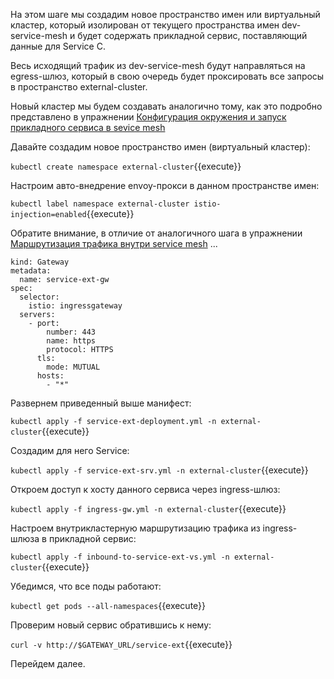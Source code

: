 На этом шаге мы создадим новое пространство имен или виртуальный кластер, который изолирован от текущего пространства имен dev-service-mesh и будет содержать прикладной сервис, поставляющий данные для Service C.

Весь исходящий трафик из dev-service-mesh будут направляться на egress-шлюз, который в свою очередь будет проксировать все запросы в пространство external-cluster.

Новый кластер мы будем создавать аналогично тому, как это подробно представлено в упражнении  [Конфигурация окружения и запуск прикладного сервиса в sevice mesh](https://sbercode.pcbltools.ru/ui/ArtashesAvetisyan/sc1/)

Давайте создадим новое пространство имен (виртуальный кластер):

`kubectl create namespace external-cluster`{{execute}}

Настроим авто-внедрение envoy-прокси в данном пространстве имен:

`kubectl label namespace external-cluster istio-injection=enabled`{{execute}}

Обратите внимание, в отличие от аналогичного шага в упражнении  [Маршрутизация трафика внутри service mesh](https://sbercode.pcbltools.ru/ui/ArtashesAvetisyan/sc2/) ... 

```
kind: Gateway
metadata:
  name: service-ext-gw
spec:
  selector:
    istio: ingressgateway
  servers:
    - port:
        number: 443
        name: https
        protocol: HTTPS
      tls:
        mode: MUTUAL
      hosts:
        - "*"
```
Развернем приведенный выше манифест:

`kubectl apply -f service-ext-deployment.yml -n external-cluster`{{execute}}

Создадим для него Service:

`kubectl apply -f service-ext-srv.yml -n external-cluster`{{execute}}

Откроем доступ к хосту данного сервиса через ingress-шлюз:

`kubectl apply -f ingress-gw.yml -n external-cluster`{{execute}}

Настроем внутрикластерную маршрутизацию трафика из ingress-шлюза в прикладной сервис:

`kubectl apply -f inbound-to-service-ext-vs.yml -n external-cluster`{{execute}}

Убедимся, что все поды работают:

`kubectl get pods --all-namespaces`{{execute}}

Проверим новый сервис обратившись к нему:

`curl -v http://$GATEWAY_URL/service-ext`{{execute}}

Перейдем далее.